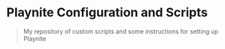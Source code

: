 # Playnite Configuration and Scripts

> My repository of custom scripts and some instructions for setting up Playnite

